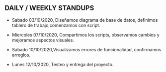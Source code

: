 DAILY / WEEKLY STANDUPS
-----------------------

- Sabado 03/10/2020, Diseñamos diagrama de base de datos, definimos tablero de trabajo,comenzamos con script.

- Miercoles 07/10/2020, Compartimos los scripts, observamos cambios y mejoramos aspectos visuales.

- Sabado 10/10/2020,Visualizamos errores de funcionalidad, confirmamos arreglos.

- Lunes 12/10/2020, Testeo y entrega del proyecto.